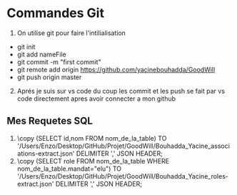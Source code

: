 # Commandes Git


1. On utilise git pour faire l'intilialisation 
* git init
* git add nameFile
* git commit -m "first commit"
* git remote add origin https://github.com/yacinebouhadda/GoodWill 
* git push origin master
2. Aprés je suis sur vs code du coup les commit et les push se fait par vs code directement apres avoir connecter a mon github 

## Mes Requetes SQL
1. \copy (SELECT id,nom FROM nom_de_la_table) TO '/Users/Enzo/Desktop/GitHub/Projet/GoodWill/Bouhadda_Yacine_associations-extract.json' DELIMITER ',' JSON HEADER;
2. \copy (SELECT role FROM nom_de_la_table WHERE nom_de_la_table.mandat="elu") TO '/Users/Enzo/Desktop/GitHub/Projet/GoodWill/Bouhadda_Yacine_roles-extract.json' DELIMITER ',' JSON HEADER;
